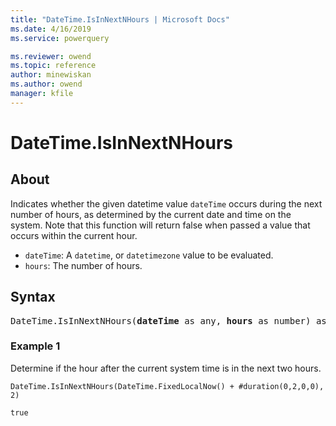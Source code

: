 ```yaml
---
title: "DateTime.IsInNextNHours | Microsoft Docs"
ms.date: 4/16/2019
ms.service: powerquery

ms.reviewer: owend
ms.topic: reference
author: minewiskan
ms.author: owend
manager: kfile
---
```

# DateTime.IsInNextNHours

## About  

Indicates whether the given datetime value <code>dateTime</code> occurs during the next number of hours, as determined by the current date and time on the system. Note that this function will return false when passed a value that occurs within the current hour. <ul> <li><code>dateTime</code>: A <code>datetime</code>, or <code>datetimezone</code> value to be evaluated.</li> <li><code>hours</code>: The number of hours.</li> </ul>
 
## Syntax

<pre>
DateTime.IsInNextNHours(<b>dateTime</b> as any, <b>hours</b> as number) as nullable logical 
</pre>
 
### Example 1  

Determine if the hour after the current system time is in the next two hours.  
  
```powerquery-m 
DateTime.IsInNextNHours(DateTime.FixedLocalNow() + #duration(0,2,0,0), 2)
```  

`true` 
